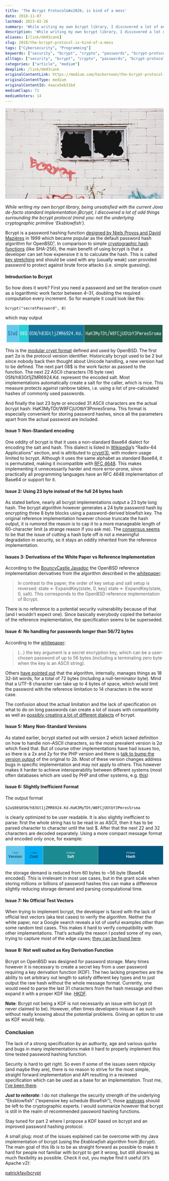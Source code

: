 ```yaml
---
title: 'The Bcrypt Protocol&#x2026; is kind of a mess'
date: 2018-11-07
lastmod: 2023-02-26
summary: 'While writing my own bcrypt library, I discovered a lot of odd things surrounding the bcrypt protocol.'
description: 'While writing my own bcrypt library, I discovered a lot of odd things surrounding the bcrypt protocol.'
aliases: [/link/dm93cank]
slug: 2018/the-bcrypt-protocol-is-kind-of-a-mess
tags: ["Cybersecurity", "Programming"]
keywords: ["security", "bcrypt", "crypto", "passwords", "bcrypt-protocol"]
alltags: ["security", "bcrypt", "crypto", "passwords", "bcrypt-protocol", "Cybersecurity", "Programming", "medium"]
categories: ["article", "medium"]
deeplink: /link/dm93cank
originalContentLink: https://medium.com/hackernoon/the-bcrypt-protocol-is-kind-of-a-mess-4aace5eb31bd
originalContentType: medium
originalContentId: 4aace5eb31bd
mediumClaps: 72
mediumVoters: 14
---
```

![Image](img_8ea8a23e796feae5.jpeg)

_While writing my own bcrypt library, being unsatisfied with the current Java de-facto standard implementation jBcrypt, I discovered a lot of odd things surrounding the bcrypt protocol (mind you: not the underlying cryptographic primitive ‘Eksblowfish’)._

Bcrypt is a password hashing function [designed by Niels Provos and David Mazières](http://www.usenix.org/events/usenix99/provos/provos_html/node1.html) in 1999 which became popular as the default password hash algorithm for OpenBSD[¹](https://en.wikipedia.org/wiki/Bcrypt). In comparison to simple [cryptographic hash functions](https://en.wikipedia.org/wiki/Cryptographic_hash_function) (like SHA-256), the main benefit of using bcrypt is that a developer can set how expensive it is to calculate the hash. This is called [key stretching](https://en.wikipedia.org/wiki/Key_stretching) and should be used with any (usually weak) user provided password to protect against brute force attacks (i.e. simple guessing).

#### Introduction to Bcrypt

So how does it work? First you need a password and set the iteration count as a logarithmic work factor between 4–31, doubling the required computation every increment. So for example it could look like this:

```
bcrypt("secretPassword", 8)
```

which may output

![Image](img_576c578e5c9959b7.png "$2a$08$0SN/h83Gt1jZMR6924.Kd.HaK3MyTDt/W8FCjUOtbY3Pmres5rsma")

This is the [modular crypt format](https://passlib.readthedocs.io/en/stable/modular_crypt_format.html) defined and used by OpenBSD. The first part $2a$ is the protocol version identifier. Historically bcrypt used to be $2$ but since nobody back then thought about Unicode handling, a new version had to be defined. The next part 08$ is the work factor as passed to the function. The next 22 ASCII characters (16 byte raw) 0SN/h83Gt1jZMR6924.Kd. represent the encoded salt. Most implementations automatically create a salt for the caller, which is nice. This measure protects against rainbow tables, i.e. using a list of pre-calculated hashes of commonly used passwords.

And finally the last 23 byte or encoded 31 ASCII characters are the actual bcrypt hash: HaK3MyTDt/W8FCjUOtbY3Pmres5rsma. This format is especially convenient for storing password hashes, since all the parameters apart from the actual password are included.

#### Issue 1: Non-Standard encoding

One oddity of bcrypt is that it uses a non-standard Base64 dialect for encoding the salt and hash. This dialect is listed in [Wikipedia](https://en.wikipedia.org/wiki/Base64#Radix-64_applications_not_compatible_with_Base64)’s “Radix-64 Applications” section, and is attributed to [crypt(3)](https://man7.org/linux/man-pages/man3/crypt.3.html), with modern usage limited to bcrypt. Although it uses the same alphabet as standard Base64, it is permutated, making it incompatible with [RFC 4648](https://tools.ietf.org/html/rfc4648#section-5). This makes implementing it unnecessarily harder and more error-prone, since practically all programming languages have an RFC 4648 implementation of Base64 or support for it.

#### Issue 2: Using 23 byte instead of the full 24 bytes hash

As stated before, nearly all bcrypt implementations output a 23 byte long hash. The bcrypt algorithm however generates a 24 byte password hash by encrypting three 8 byte blocks using a password-derived blowfish key. The original reference implementation however choose truncate the hash output, it is rumored the reason is to cap it to a more manageable length of 60-character limit (a strange reason if you ask me). The [consensus seems](https://news.ycombinator.com/item?id=2654586) to be that the issue of cutting a hash byte off is not a meaningful degradation in security, so it stays an oddity inherited from the reference implementation.

#### Issues 3: Derivations of the White Paper vs Reference Implementation

According to the [BouncyCastle Javadoc](http://javadox.com/org.bouncycastle/bcprov-jdk15on/1.53/org/bouncycastle/crypto/generators/BCrypt.html) the OpenBSD reference implementation derivatives from the algorithm described in the [whitepaper](http://www.openbsd.org/papers/bcrypt-paper.ps):

> In contrast to the paper, the order of key setup and salt setup is reversed: state <- ExpandKey(state, 0, key) state <- ExpandKey(state, 0, salt). This corresponds to the OpenBSD reference implementation of Bcrypt.

There is no reference to a potential security vulnerability because of that (and I wouldn’t expect one). Since basically everybody copied the behavior of the reference implementation, the specification seems to be superseded.

#### Issue 4: No handling for passwords longer than 56/72 bytes

According to the [whitepaper](http://www.openbsd.org/papers/bcrypt-paper.ps):

> (…) the key argument is a secret encryption key, which can be a user-chosen password of up to 56 bytes (including a terminating zero byte when the key is an ASCII string).

Others [have pointed out](https://security.stackexchange.com/questions/39849/does-bcrypt-have-a-maximum-password-length) that the algorithm, internally, manages things as 18 32-bit words, for a total of 72 bytes (including a null-terminator byte). Mind that a UTF-8 character can take up to 4 bytes of space, which would limit the password with the reference limitation to 14 characters in the worst case.

The confusion about the actual limitation and the lack of specification on what to do on long passwords can create a lot of issues with compatibility as well as [possibly creating a lot of different dialects](https://security.stackexchange.com/questions/39849/does-bcrypt-have-a-maximum-password-length) of bcrypt.

#### Issue 5: Many Non-Standard Versions

As stated earlier, bcrypt started out with version $2$ which lacked definition on how to handle non-ASCII characters, so the most prevalent version is $2a$ which fixed that. But of course other implementations have had issues too, so there is a $2x$ and $2y$ for the PHP version and there is [talk to bump the version output](http://undeadly.org/cgi?action=article&sid=20140224132743) of the original to $2b$. Most of these version changes address bugs in specific implementation and may not apply to others. This however makes it harder to achieve interoperability between different systems (most often databases which are used by PHP and other systems, e.g. [this](https://stackoverflow.com/questions/49878948/hashing-password-with-2y-identifier))

#### Issue 6: Slightly Inefficient Format

The output format

```
$2a$08$0SN/h83Gt1jZMR6924.Kd.HaK3MyTDt/W8FCjUOtbY3Pmres5rsma
```

is clearly optimized to be user readable. It is also slightly inefficient to parse: first the whole string has to be read in as ASCII, then it has to be parsed character to character until the last $. After that the next 22 and 32 characters are decoded separately. Using a more compact message format and encoded only once, for example:

![Image](img_9dffc4bd85bfeb7c.png)

the storage demand is reduced from 60 bytes to ~56 byte (Base64 encoded). This is irrelevant in most use cases, but in the grant scale when storing millions or billions of password hashes this can make a difference slightly reducing storage demand and parsing computational time.

#### Issue 7: No Official Test Vectors

When trying to implement bcrypt, the developer is faced with the lack of official test vectors (aka test cases) to verify the algorithm. Neither the white paper, nor a Google search reveals a lot of useful examples other than some random test cases. This makes it hard to verify compatibility with other implementations. That’s actually the reason I posted some of my own, trying to capture most of the edge cases; [they can be found here](https://github.com/patrickfav/bcrypt/wiki/Published-Test-Vectors).

#### Issue 8: Not well suited as Key Derivation Function

Bcrypt on OpenBSD was designed for password storage. Many times however it is necessary to create a secret key from a user password requiring a key derivation function (KDF). The two lacking properties are the ability to set arbitrary out length to satisfy different key types and to just output the raw hash without the whole message format. Currently, one would need to parse the last 31 characters from the hash message and then expand it with a proper KDF like. [HKDF](https://en.wikipedia.org/wiki/HKDF).

**Note**: Bcrypt not being a KDF is not necessarily an issue with bcrypt (it never claimed to be). However, often times developers misuse it as such without really knowing about the potential problems. Giving an option to use as KDF would help.

### Conclusion

The lack of a strong specification by an authority, age and various quirks and bugs in many implementations make it hard to properly implement this time tested password hashing function.

Security is hard to get right. So even if some of the issues seem nitpicky (and maybe they are), there is no reason to strive for the most simple, straight forward implementation and API resulting in a reviewed specification which can be used as a base for an implementation. Trust me, [I’ve been there](https://github.com/patrickfav/armadillo/issues/16).

**_Just to reiterate_**: I do not challenge the security strength of the underlying “Eksblowfish” (“expensive key schedule Blowfish”), those [analyses](https://security.stackexchange.com/questions/4781/do-any-security-experts-recommend-bcrypt-for-password-storage) should be left to the cryptographic experts. I would summarize however that bcrypt is still in the realm of recommended password hashing functions.

Stay tuned for part 2 where I propose a KDF based on bcrypt and an improved password hashing protocol.

A small plug: most of the issues explained can be overcome with my Java implementation of bcrypt (using the _Eksblowfish_ algorithm from jBcrypt). The main goal of this lib is to be as straight forward as possible to make it hard for people not familiar with bcrypt to get it wrong, but still allowing as much flexibility as possible. Check it out, you maybe find it useful (it’s Apache v2):

[patrickfav/bcrypt](https://github.com/patrickfav/bcrypt)




